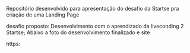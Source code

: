 Repositório desenvolvido para apresentação do desafio da Startse pra criação de uma Landing Page

desafio proposto: Desenvolvimento com o aprendizado da liveconding 2 Startse;
Abaixo a foto do desenvolvimento finalizado e site

https:

<div align="center">
            <img src="" width="auto">
</div>